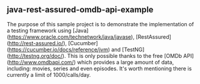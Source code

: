 ## java-rest-assured-omdb-api-example
 The purpose of this sample project is to demonstrate the implementation of a testing framework using [Java] (https://www.oracle.com/technetwork/java/javase), [RestAssured] (http://rest-assured.io/), [Cucumber] (https://cucumber.io/docs/reference/jvm) and [TestNG] (http://testng.org/doc/). This is only possible thanks to the free [OMDb API] (http://www.omdbapi.com/) which provides a large amount of data, including: movies, series and even episodes. It's worth mentioning there is currently a limit of 1000/calls/day.